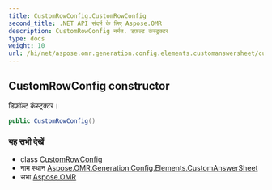 ```yaml
---
title: CustomRowConfig.CustomRowConfig
second_title: .NET API संदर्भ के लिए Aspose.OMR
description: CustomRowConfig नर्मत. डफ़ल्ट कंस्ट्रक्टर
type: docs
weight: 10
url: /hi/net/aspose.omr.generation.config.elements.customanswersheet/customrowconfig/customrowconfig/
---
```

## CustomRowConfig constructor

डिफ़ॉल्ट कंस्ट्रक्टर।

```csharp
public CustomRowConfig()
```

### यह सभी देखें

* class [CustomRowConfig](../)
* नाम स्थान [Aspose.OMR.Generation.Config.Elements.CustomAnswerSheet](../../customrowconfig/)
* सभा [Aspose.OMR](../../../)


